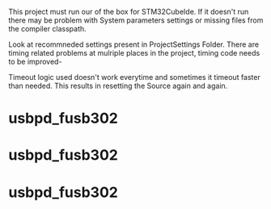 This project must run our of the box for STM32CubeIde. If it doesn't run there may be problem with System parameters settings or missing files from the compiler classpath.

Look at recommneded settings present in ProjectSettings Folder. There are timing related problems at mulriple places in the project, timing code needs to be improved-

Timeout logic used doesn't work everytime and sometimes it timeout faster than needed. This results in resetting the Source again and again.
 # usbpd_fusb302
# usbpd_fusb302
# usbpd_fusb302
